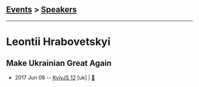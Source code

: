 ## [Events](../README.md) > [Speakers](../speakers.md)
---

# Leontii Hrabovetskyi

## Make Ukrainian Great Again
- 2017 Jun 08 -- [KyivJS 12](https://www.youtube.com/watch?v=WMJyKXIafsM) [uk] | [:notebook:](https://drive.google.com/file/d/0B4xFRFS363tpdGhodi1wSTlaVjQ/view)  

